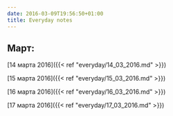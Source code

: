 ```yaml
---
date: 2016-03-09T19:56:50+01:00
title: Everyday notes
---
```

## Март:

[14 марта 2016]({{< ref "everyday/14_03_2016.md" >}}) 

[15 марта 2016]({{< ref "everyday/15_03_2016.md" >}})

[16 марта 2016]({{< ref "everyday/16_03_2016.md" >}})

[17 марта 2016]({{< ref "everyday/17_03_2016.md" >}})